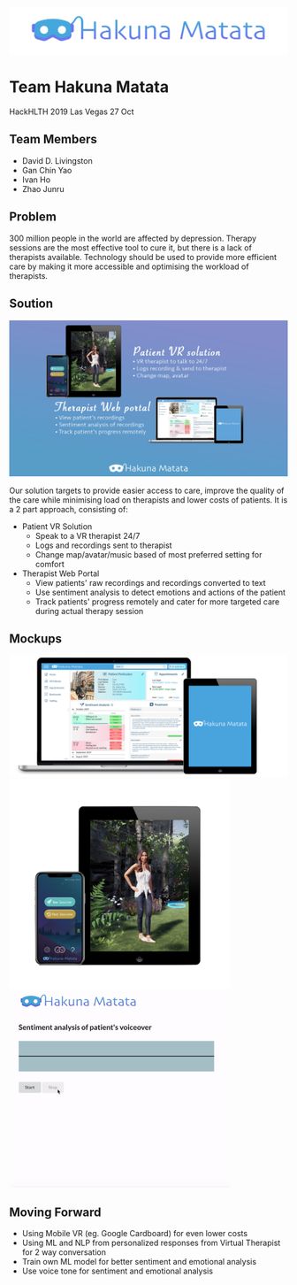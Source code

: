 <img src="https://github.com/ihwk1996/hakunamatata/blob/master/assets/logo.png" />

# Team Hakuna Matata
HackHLTH 2019 Las Vegas 27 Oct

## Team Members
- David D. Livingston
- Gan Chin Yao
- Ivan Ho
- Zhao Junru

## Problem
300 million people in the world are affected by depression.
Therapy sessions are the most effective tool to cure it, but there is a lack of therapists available. Technology should be used to provide more efficient care by making it more accessible and optimising the workload of therapists.

## Soution
<img src="https://github.com/ihwk1996/hakunamatata/blob/master/assets/promo.png" />

Our solution targets to provide easier access to care, improve the quality of the care while minimising load on therapists and lower costs of patients.
It is a 2 part approach, consisting of:
- Patient VR Solution
  - Speak to a VR therapist 24/7
  - Logs and recordings sent to therapist
  - Change map/avatar/music based of most preferred setting for comfort
- Therapist Web Portal
  - View patients' raw recordings and recordings converted to text
  - Use sentiment analysis to detect emotions and actions of the patient
  - Track patients' progress remotely and cater for more targeted care during actual therapy session

## Mockups
<img src="https://github.com/ihwk1996/hakunamatata/blob/master/assets/therapist_website_mock.png" width="600"/>
<img src="https://github.com/ihwk1996/hakunamatata/blob/master/assets/mobile_phone_mock.png" width="400"/>
<img src="https://github.com/ihwk1996/hakunamatata/blob/master/assets/sentiment_analysis_mock.gif" width="400"/>

## Moving Forward
 - Using Mobile VR (eg. Google Cardboard) for even lower costs
 - Using ML and NLP from personalized responses from Virtual Therapist for 2 way conversation
 - Train own ML model for better sentiment and emotional analysis
 - Use voice tone for sentiment and emotional analysis
